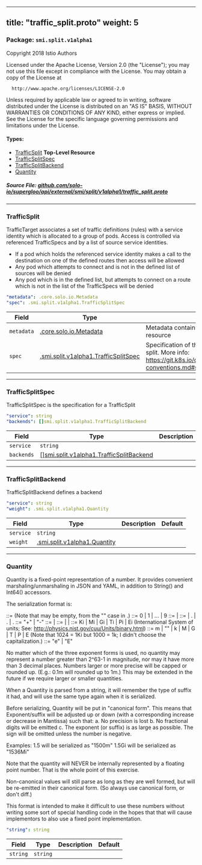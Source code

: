 
---
title: "traffic_split.proto"
weight: 5
---

<!-- Code generated by solo-kit. DO NOT EDIT. -->


### Package: `smi.split.v1alpha1`  
Copyright 2018 Istio Authors

  Licensed under the Apache License, Version 2.0 (the "License");
  you may not use this file except in compliance with the License.
  You may obtain a copy of the License at

      http://www.apache.org/licenses/LICENSE-2.0

  Unless required by applicable law or agreed to in writing, software
  distributed under the License is distributed on an "AS IS" BASIS,
  WITHOUT WARRANTIES OR CONDITIONS OF ANY KIND, either express or implied.
  See the License for the specific language governing permissions and
  limitations under the License.


 
#### Types:


- [TrafficSplit](#trafficsplit) **Top-Level Resource**
- [TrafficSplitSpec](#trafficsplitspec)
- [TrafficSplitBackend](#trafficsplitbackend)
- [Quantity](#quantity)
  



##### Source File: [github.com/solo-io/supergloo/api/external/smi/split/v1alpha1/traffic_split.proto](https://github.com/solo-io/supergloo/blob/master/api/external/smi/split/v1alpha1/traffic_split.proto)





---
### TrafficSplit

 
TrafficTarget associates a set of traffic definitions (rules) with a service identity which is allocated to a group of pods.
Access is controlled via referenced TrafficSpecs and by a list of source service identities.
* If a pod which holds the referenced service identity makes a call to the destination on one of the defined routes then access
  will be allowed
* Any pod which attempts to connect and is not in the defined list of sources will be denied
* Any pod which is in the defined list, but attempts to connect on a route which is not in the list of the
  TrafficSpecs will be denied

```yaml
"metadata": .core.solo.io.Metadata
"spec": .smi.split.v1alpha1.TrafficSplitSpec

```

| Field | Type | Description | Default |
| ----- | ---- | ----------- |----------- | 
| `metadata` | [.core.solo.io.Metadata](../../../../../../../solo-kit/api/v1/metadata.proto.sk#metadata) | Metadata contains the object metadata for this resource |  |
| `spec` | [.smi.split.v1alpha1.TrafficSplitSpec](../traffic_split.proto.sk#trafficsplitspec) | Specification of the desired behavior of the traffic split. More info: https://git.k8s.io/community/contributors/devel/api-conventions.md#spec-and-status |  |




---
### TrafficSplitSpec

 
TrafficSplitSpec is the specification for a TrafficSplit

```yaml
"service": string
"backends": []smi.split.v1alpha1.TrafficSplitBackend

```

| Field | Type | Description | Default |
| ----- | ---- | ----------- |----------- | 
| `service` | `string` |  |  |
| `backends` | [[]smi.split.v1alpha1.TrafficSplitBackend](../traffic_split.proto.sk#trafficsplitbackend) |  |  |




---
### TrafficSplitBackend

 
TrafficSplitBackend defines a backend

```yaml
"service": string
"weight": .smi.split.v1alpha1.Quantity

```

| Field | Type | Description | Default |
| ----- | ---- | ----------- |----------- | 
| `service` | `string` |  |  |
| `weight` | [.smi.split.v1alpha1.Quantity](../traffic_split.proto.sk#quantity) |  |  |




---
### Quantity

 
Quantity is a fixed-point representation of a number.
It provides convenient marshaling/unmarshaling in JSON and YAML,
in addition to String() and Int64() accessors.

The serialization format is:

<quantity>        ::= <signedNumber><suffix>
  (Note that <suffix> may be empty, from the "" case in <decimalSI>.)
<digit>           ::= 0 | 1 | ... | 9
<digits>          ::= <digit> | <digit><digits>
<number>          ::= <digits> | <digits>.<digits> | <digits>. | .<digits>
<sign>            ::= "+" | "-"
<signedNumber>    ::= <number> | <sign><number>
<suffix>          ::= <binarySI> | <decimalExponent> | <decimalSI>
<binarySI>        ::= Ki | Mi | Gi | Ti | Pi | Ei
  (International System of units; See: http://physics.nist.gov/cuu/Units/binary.html)
<decimalSI>       ::= m | "" | k | M | G | T | P | E
  (Note that 1024 = 1Ki but 1000 = 1k; I didn't choose the capitalization.)
<decimalExponent> ::= "e" <signedNumber> | "E" <signedNumber>

No matter which of the three exponent forms is used, no quantity may represent
a number greater than 2^63-1 in magnitude, nor may it have more than 3 decimal
places. Numbers larger or more precise will be capped or rounded up.
(E.g.: 0.1m will rounded up to 1m.)
This may be extended in the future if we require larger or smaller quantities.

When a Quantity is parsed from a string, it will remember the type of suffix
it had, and will use the same type again when it is serialized.

Before serializing, Quantity will be put in "canonical form".
This means that Exponent/suffix will be adjusted up or down (with a
corresponding increase or decrease in Mantissa) such that:
  a. No precision is lost
  b. No fractional digits will be emitted
  c. The exponent (or suffix) is as large as possible.
The sign will be omitted unless the number is negative.

Examples:
  1.5 will be serialized as "1500m"
  1.5Gi will be serialized as "1536Mi"

Note that the quantity will NEVER be internally represented by a
floating point number. That is the whole point of this exercise.

Non-canonical values will still parse as long as they are well formed,
but will be re-emitted in their canonical form. (So always use canonical
form, or don't diff.)

This format is intended to make it difficult to use these numbers without
writing some sort of special handling code in the hopes that that will
cause implementors to also use a fixed point implementation.

```yaml
"string": string

```

| Field | Type | Description | Default |
| ----- | ---- | ----------- |----------- | 
| `string` | `string` |  |  |





<!-- Start of HubSpot Embed Code -->
<script type="text/javascript" id="hs-script-loader" async defer src="//js.hs-scripts.com/5130874.js"></script>
<!-- End of HubSpot Embed Code -->
